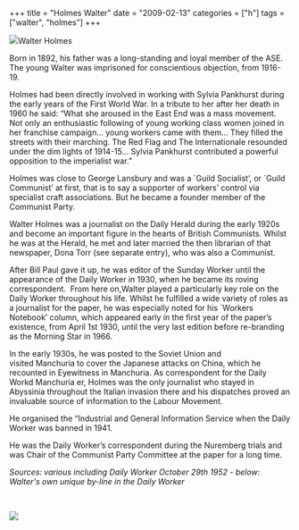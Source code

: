 +++
title = "Holmes Walter"
date = "2009-02-13"
categories = ["h"]
tags = ["walter", "holmes"]
+++

![](http://79.170.40.183/grahamstevenson.me.uk/images/stories/holmes%20walter%20daily%20worker%20columnist.JPG)Walter Holmes

Born in 1892, his father was a long-standing and loyal member of the ASE. The young Walter was imprisoned for conscientious objection, from 1916-19.

Holmes had been directly involved in working with Sylvia Pankhurst during the early years of the First World War. In a tribute to her after her death in 1960 he said: “What she aroused in the East End was a mass movement. Not only an enthusiastic following of young working class women joined in her franchise campaign... young workers came with them... They filled the streets with their marching. The Red Flag and The Internationale resounded under the dim lights of 1914-15... Sylvia Pankhurst contributed a powerful opposition to the imperialist war.”

Holmes was close to George Lansbury and was a \`Guild Socialist’, or \`Guild Communist’ at first, that is to say a supporter of workers’ control via specialist craft associations. But he became a founder member of the Communist Party.

Walter Holmes was a journalist on the Daily Herald during the early 1920s and become an important figure in the hearts of British Communists. Whilst he was at the Herald, he met and later married the then librarian of that newspaper, Dona Torr (see separate entry), who was also a Communist.

After Bill Paul gave it up, he was editor of the Sunday Worker until the appearance of the Daily Worker in 1930, when he became its roving correspondent.  From here on,Walter played a particularly key role on the Daily Worker throughout his life. Whilst he fulfilled a wide variety of roles as a journalist for the paper, he was especially noted for his \`Workers Notebook’ column, which appeared early in the first year of the paper’s existence, from April 1st 1930, until the very last edition before re-branding as the Morning Star in 1966. 

  
In the early 1930s, he was posted to the Soviet Union and visited Manchuria to cover the Japanese attacks on China, which he recounted in Eyewitness in Manchuria. As correspondent for the Daily Workd Manchuria er, Holmes was the only journalist who stayed in Abyssinia throughout the Italian invasion there and his dispatches proved an invaluable source of information to the Labour Movement.

He organised the “Industrial and General Information Service when the Daily Worker was banned in 1941.

He was the Daily Worker’s correspondent during the Nuremberg trials and was Chair of the Communist Party Committee at the paper for a long time.

_Sources: various including Daily Worker October 29th 1952 -_ _below: Walter's own_ _unique by-line in the Daily Worker_

 

![](http://79.170.40.183/grahamstevenson.me.uk/images/stories/holmes%20walter%20dw%20column%20signature-.JPG)
